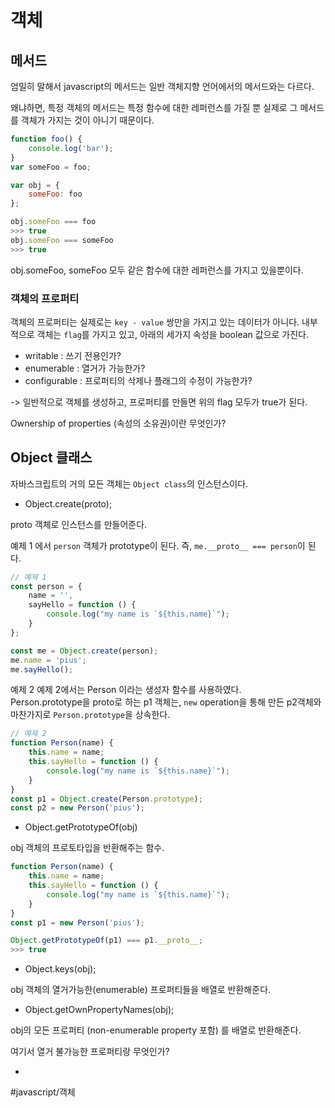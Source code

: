 # 객체
## 메서드
엄밀히 말해서 javascript의 메서드는 일반 객체지향 언어에서의 메서드와는 다르다.

왜냐하면, 특정 객체의 메서드는 특정 함수에 대한 레퍼런스를 가질 뿐 실제로 그 메서드를 객체가 가지는 것이 아니기 때문이다.

```javascript
function foo() {
	console.log('bar');
}
var someFoo = foo;

var obj = {
	someFoo: foo
};

obj.someFoo === foo 
>>> true
obj.someFoo === someFoo
>>> true
```

obj.someFoo, someFoo 모두 같은 함수에 대한 레퍼런스를 가지고 있을뿐이다.


### 객체의 프로퍼티

객체의 프로퍼티는 실제로는 `key - value` 쌍만을 가지고 있는 데이터가 아니다.
내부적으로 객체는 `flag`를 가지고 있고, 아래의 세가지 속성을 boolean 값으로 가진다.

- writable : 쓰기 전용인가?
- enumerable : 열거가 가능한가?
- configurable : 프로퍼티의 삭제나 플래그의 수정이 가능한가?

-> 일반적으로 객체를 생성하고, 프로퍼티를 만들면 위의 flag 모두가 true가 된다.


Ownership of properties (속성의 소유권)이란 무엇인가?


## Object 클래스

자바스크립트의 거의 모든 객체는 `Object class`의 인스턴스이다.

- Object.create(proto);

proto 객체로 인스턴스를 만들어준다.

예제 1 에서 `person` 객체가 prototype이 된다.
즉, `me.__proto__ === person`이 된다.

```javascript
// 예제 1
const person = {
	name = '',
	sayHello = function () {
		console.log("my name is `${this.name}`");
	} 
};

const me = Object.create(person);
me.name = 'pius';
me.sayHello();
```


예제 2
예제 2에서는 Person 이라는 생성자 함수를 사용하였다.  
Person.prototype을 proto로 하는 p1 객체는, `new` operation을 통해 만든 p2객체와 마찬가지로 `Person.prototype`을 상속한다.

```javascript
// 예제 2
function Person(name) {
	this.name = name;
	this.sayHello = function () {
		console.log("my name is `${this.name}`");
	}
}
const p1 = Object.create(Person.prototype);
const p2 = new Person('pius');
```

- Object.getPrototypeOf(obj)

obj 객체의 프로토타입을 반환해주는 함수.

```javascript
function Person(name) {
	this.name = name;
	this.sayHello = function () {
		console.log("my name is `${this.name}`");
	}
}
const p1 = new Person('pius');

Object.getPrototypeOf(p1) === p1.__proto__;
>>> true
```

- Object.keys(obj);

obj 객체의  열거가능한(enumerable) 프로퍼티들을 배열로 반환해준다.



- Object.getOwnPropertyNames(obj);

obj의 모든 프로퍼티 (non-enumerable property 포함) 를 배열로 반환해준다.

여기서 열거 불가능한 프로퍼티랑 무엇인가?



-





























#javascript/객체